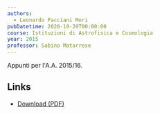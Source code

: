 ```yaml
---
authors:
  - Leonardo Pacciani Mori
pubDatetime: 2020-10-20T00:00:00
course: Istituzioni di Astrofisica e Cosmologia
year: 2015
professor: Sabino Matarrese
---
```


Appunti per l'A.A. 2015/16.

## Links

- [Download (PDF)](/pdf/Astro_cosmo_2015.pdf)
